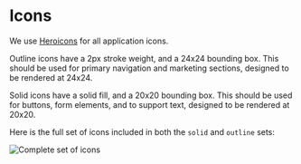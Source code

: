 # Icons
We use [Heroicons](https://heroicons.com) for all application icons.

Outline icons have a 2px stroke weight, and a 24x24 bounding box. This should be used for primary navigation and marketing sections, designed to be rendered at 24x24.

Solid icons have a solid fill, and a 20x20 bounding box. This should be used for buttons, form elements, and to support text, designed to be rendered at 20x20.

Here is the full set of icons included in both the `solid` and `outline` sets:

![Complete set of icons](/img/icons.svg)